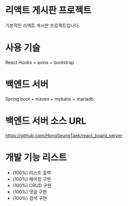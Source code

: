 # 리액트 게시판 프로젝트
기본적인 리액트 게시판 프로젝트입니다.

# 사용 기술
React Hooks + axios + bootstrap

# 백엔드 서버
Spring boot + maven + mybatis + mariadb

# 백엔드 서버 소스 URL
https://github.com/HongSeungTaek/react_board_server

# 개발 기능 리스트
- (100%) 리스트 출력
- (100%) 페이징 구현
- (100%) CRUD 구현
- (100%) 댓글 구현
- (100%) 검색 구현
